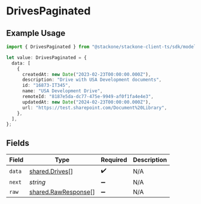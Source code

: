# DrivesPaginated

## Example Usage

```typescript
import { DrivesPaginated } from "@stackone/stackone-client-ts/sdk/models/shared";

let value: DrivesPaginated = {
  data: [
    {
      createdAt: new Date("2023-02-23T00:00:00.000Z"),
      description: "Drive with USA Development documents",
      id: "16873-IT345",
      name: "USA Development Drive",
      remoteId: "8187e5da-dc77-475e-9949-af0f1fa4e4e3",
      updatedAt: new Date("2024-02-23T00:00:00.000Z"),
      url: "https://test.sharepoint.com/Document%20Library",
    },
  ],
};
```

## Fields

| Field                                                             | Type                                                              | Required                                                          | Description                                                       |
| ----------------------------------------------------------------- | ----------------------------------------------------------------- | ----------------------------------------------------------------- | ----------------------------------------------------------------- |
| `data`                                                            | [shared.Drives](../../../sdk/models/shared/drives.md)[]           | :heavy_check_mark:                                                | N/A                                                               |
| `next`                                                            | *string*                                                          | :heavy_minus_sign:                                                | N/A                                                               |
| `raw`                                                             | [shared.RawResponse](../../../sdk/models/shared/rawresponse.md)[] | :heavy_minus_sign:                                                | N/A                                                               |
